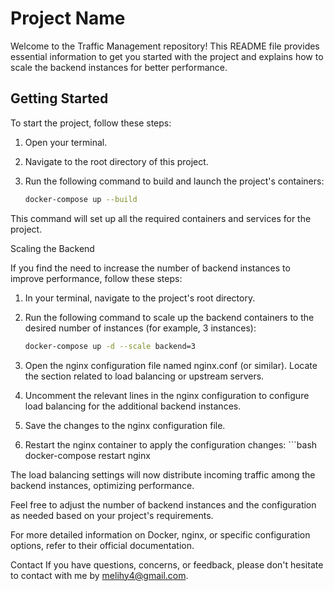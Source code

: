 # Project Name

Welcome to the Traffic Management repository! This README file provides essential information to get you started with the project and explains how to scale the backend instances for better performance.

## Getting Started

To start the project, follow these steps:

1. Open your terminal.

2. Navigate to the root directory of this project.

3. Run the following command to build and launch the project's containers:

   ```bash
   docker-compose up --build
This command will set up all the required containers and services for the project.

Scaling the Backend

If you find the need to increase the number of backend instances to improve performance, follow these steps:

1) In your terminal, navigate to the project's root directory.

2) Run the following command to scale up the backend containers to the desired number of instances (for example, 3 instances):
    ```bash
    docker-compose up -d --scale backend=3

3) Open the nginx configuration file named nginx.conf (or similar). Locate the section related to load balancing or upstream servers.
4) Uncomment the relevant lines in the nginx configuration to configure load balancing for the additional backend instances.
5) Save the changes to the nginx configuration file.
6) Restart the nginx container to apply the configuration changes:
        ```bash
    docker-compose restart nginx

The load balancing settings will now distribute incoming traffic among the backend instances, optimizing performance.

Feel free to adjust the number of backend instances and the configuration as needed based on your project's requirements.

For more detailed information on Docker, nginx, or specific configuration options, refer to their official documentation.

Contact
If you have questions, concerns, or feedback, please don't hesitate to contact with me by melihy4@gmail.com.

